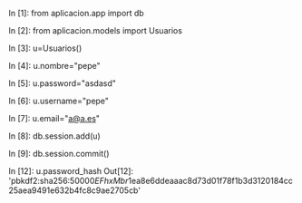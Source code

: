 In [1]: from aplicacion.app import db

In [2]: from aplicacion.models import Usuarios

In [3]: u=Usuarios()

In [4]: u.nombre="pepe"

In [5]: u.password="asdasd"

In [6]: u.username="pepe"

In [7]: u.email="a@a.es"

In [8]: db.session.add(u)

In [9]: db.session.commit()

In [12]: u.password_hash
Out[12]: 'pbkdf2:sha256:50000$EFhxMbr1$ea8e6ddeaaac8d73d01f78f1b3d3120184cc25aea9491e632b4fc8c9ae2705cb'

